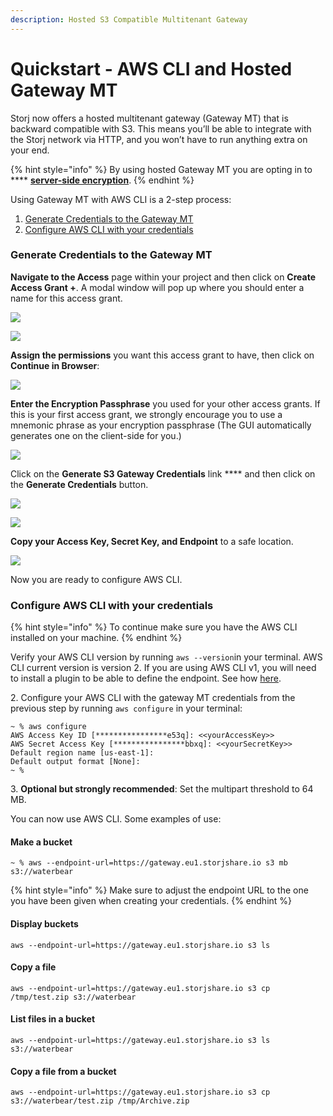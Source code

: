 ```yaml
---
description: Hosted S3 Compatible Multitenant Gateway
---
```


# Quickstart - AWS CLI and Hosted Gateway MT

Storj now offers a hosted multitenant gateway (Gateway MT)  that is backward compatible with S3. This means you’ll be able to integrate with the Storj network via HTTP, and you won’t have to run anything extra on your end.

{% hint style="info" %}
By using hosted Gateway MT you are opting in to **** [**server-side encryption**](../../concepts/encryption-key/design-decision-server-side-encryption.md).&#x20;
{% endhint %}

Using Gateway MT with AWS CLI is a 2-step process:

1. [Generate Credentials to the Gateway MT](./#generate-credentials-to-the-gateway-mt)
2. [Configure AWS CLI with your credentials](./#configure-aws-cli-with-your-credentials)

### Generate Credentials to the Gateway MT

**Navigate to the Access** page within your project and then click on **Create Access Grant +**. A modal window will pop up where you should enter a name for this access grant.

![](<../../.gitbook/assets/image (127).png>)

![](<../../.gitbook/assets/Screen Shot 2021-04-16 at 9.02.50 AM.png>)

**Assign the permissions** you want this access grant to have, then click on **Continue in Browser**:

![](<../../.gitbook/assets/Screen Shot 2021-04-16 at 9.03.15 AM.png>)

**Enter the Encryption Passphrase** you used for your other access grants. If this is your first access grant, we strongly encourage you to use a mnemonic phrase as your encryption passphrase (The GUI automatically generates one on the client-side for you.)

![](<../../.gitbook/assets/Screen Shot 2021-04-16 at 9.03.34 AM.png>)

Click on the **Generate S3 Gateway Credentials** link **** and then click on the **Generate Credentials** button.&#x20;

![](<../../.gitbook/assets/Screen Shot 2021-04-16 at 9.03.50 AM.png>)

![](<../../.gitbook/assets/Screen Shot 2021-04-16 at 9.03.54 AM.png>)

**Copy your Access Key, Secret Key, and Endpoint** to a safe location.&#x20;

![](<../../.gitbook/assets/Screen Shot 2021-04-16 at 9.04.08 AM.png>)

Now you are ready to configure AWS CLI.

### Configure AWS CLI with your credentials

{% hint style="info" %}
To continue make sure you have the AWS CLI installed on your machine.&#x20;
{% endhint %}

Verify your AWS CLI version by running `aws --version`in your terminal. AWS CLI current version is version 2. If you are using AWS CLI v1, you will need to install a plugin to be able to define the endpoint. See how [here](aws-cli-advanced-options.md#define-an-endpoint-with-aws-cli-v1).

2\. Configure your AWS CLI with the gateway MT credentials from the previous step by running `aws configure` in your terminal:

```
~ % aws configure 
AWS Access Key ID [****************e53q]: <<yourAccessKey>>
AWS Secret Access Key [****************bbxq]: <<yourSecretKey>>
Default region name [us-east-1]: 
Default output format [None]: 
~ % 
```

3\.  **Optional but strongly recommended**: Set the multipart threshold to 64 MB.&#x20;

You can now use AWS CLI. Some examples of use:

#### Make a bucket

```
~ % aws --endpoint-url=https://gateway.eu1.storjshare.io s3 mb s3://waterbear
```

{% hint style="info" %}
Make sure to adjust the endpoint URL to the one you have been given when creating your credentials.
{% endhint %}

#### Display buckets

```
aws --endpoint-url=https://gateway.eu1.storjshare.io s3 ls
```

#### Copy a file

```
aws --endpoint-url=https://gateway.eu1.storjshare.io s3 cp /tmp/test.zip s3://waterbear
```

#### List files in a bucket

```
aws --endpoint-url=https://gateway.eu1.storjshare.io s3 ls s3://waterbear
```

#### Copy a file from a bucket

```
aws --endpoint-url=https://gateway.eu1.storjshare.io s3 cp s3://waterbear/test.zip /tmp/Archive.zip
```
